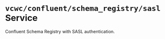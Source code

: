 # `vcwc/confluent/schema_registry/sasl` Service

Confluent Schema Registry with SASL authentication.
